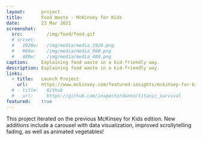 ```yaml
---
layout:      project
title:       Food Waste - McKinsey for Kids
date:        23 Mar 2021
screenshot:
  src:         /img/food/food.gif
  # srcset:
  #   1920w:   /img/media/media_1920.png
  #   960w:    /img/media/media_960.png
  #   480w:    /img/media/media_480.png
caption:     Explaining food waste in a kid-friendly way.
description: Explaining food waste in a kid-friendly way.
links:
  - title:   Launch Project
    url:     https://www.mckinsey.com/featured-insights/mckinsey-for-kids/food-waste-not-want-not
  # - title:   Github
  #   url:     https://github.com/inspectordanno/titanic_survival
featured:    true
---
```

This project iterated on the previous McKinsey for Kids edition. New additions include a carousel with data visualization, improved scrollytelling fading, as well as animated vegetables!